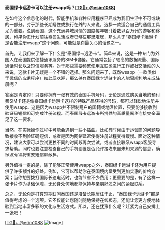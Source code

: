 **泰国绿卡远游卡可以注册wsapp吗？[[TG💪+ @esim1088](https://t.me/s/esim1088)]**

在如今这个信息化的时代，智能手机和各种应用程序已经成为我们生活中不可或缺的一部分。对于那些长期居住或旅行在外的人来说，选择一款适合自己的通信工具尤为重要。说到泰国，这个充满异域风情的国度每年吸引着数以百万计的游客和移民。如果你正计划前往泰国生活或者已经在那里定居，那么关于“泰国绿卡远游卡是否能注册wsapp”这个问题，可能就是你最关心的话题之一。

首先，让我们来了解一下什么是“泰国绿卡远游卡”。简单来说，这是一种专门为外国人在泰国提供便捷通讯服务的SIM卡套餐。它通常包括了较高的数据流量、国际通话时长以及短信服务等。对于那些需要频繁使用互联网进行工作或社交活动的人来说，这款卡片无疑是一个不错的选择。那么问题来了，既然wsapp（一款类似于微信的应用程序）如此受欢迎，那么持有泰国绿卡远游卡的人能否顺利地完成注册呢？

答案是肯定的！只要你拥有一张有效的泰国手机号码，无论是通过购买当地的预付费SIM卡还是像泰国绿卡远游卡这样的特殊产品获得的号码，都可以轻松地注册并使用wsapp。这是因为wsapp并不限制用户的国籍或地理位置，只要能够接收到验证码短信即可完成注册流程。而泰国绿卡远游卡所提供的高质量网络连接完全满足了这一要求。

当然，在实际操作过程中可能会遇到一些小插曲。比如有时候由于运营商的问题导致接收不到验证码短信，或者是因为网络延迟使得注册过程变得缓慢。面对这种情况，建议大家可以尝试更换不同的时间段再次尝试，或者直接联系wsapp客服寻求帮助。同时也要注意检查自己的手机设置是否允许接收来自未知来源的信息，确保没有误将重要短信屏蔽掉。

另外值得一提的是，除了能够正常使用wsapp之外，泰国绿卡远游卡还为用户提供了许多额外的好处。例如，它可以帮助你在泰国境内享受到更加实惠的价格方案；当你想要拨打国际长途电话时，也能节省不少费用；更重要的是，有了这样一张卡片作为基础保障，无论身处何地都能保持与亲朋好友之间的紧密联系。

总之，无论你是打算短期访问泰国还是准备长期居住于此，“泰国绿卡远游卡”都是值得考虑的一个选项。它不仅能让您随时随地保持在线状态，还能让您更方便地体验到当地丰富多彩的文化与生活方式。所以，还在犹豫什么呢？赶紧为自己安排上一张吧！

[[TG💪+ @esim1088](https://t.me/s/esim1088) ![Image](https://i.postimg.cc/4NQfJmqS/Snipaste-2025-05-13-00-14-12.png)]